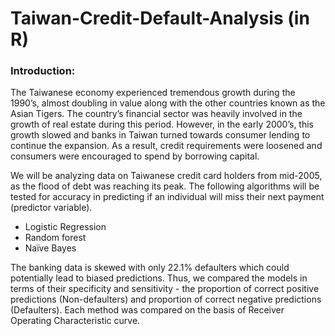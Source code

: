 # Taiwan-Credit-Default-Analysis (in R)

### Introduction:

The Taiwanese economy experienced tremendous growth during the 1990’s, almost doubling in value along with the other countries known as the Asian Tigers. The country’s financial sector was heavily involved in the growth of real estate during this period. However, in the early 2000’s, this growth slowed and banks in Taiwan turned towards consumer lending to continue the expansion. As a result, credit requirements were loosened and consumers were encouraged to spend by borrowing capital. 
 
We will be analyzing data on Taiwanese credit card holders from mid-2005, as the flood of debt was reaching its peak. The following algorithms will be tested for accuracy in predicting if an individual will miss their next payment (predictor variable). 
* Logistic Regression
* Random forest  
* Naïve Bayes  
 
The banking data is skewed with only 22.1% defaulters which could potentially lead to biased predictions. Thus, we compared the models in terms of their specificity and sensitivity - the proportion of correct positive predictions (Non-defaulters) and proportion of correct negative predictions (Defaulters). Each method was compared on the basis of Receiver Operating Characteristic curve. 
 
